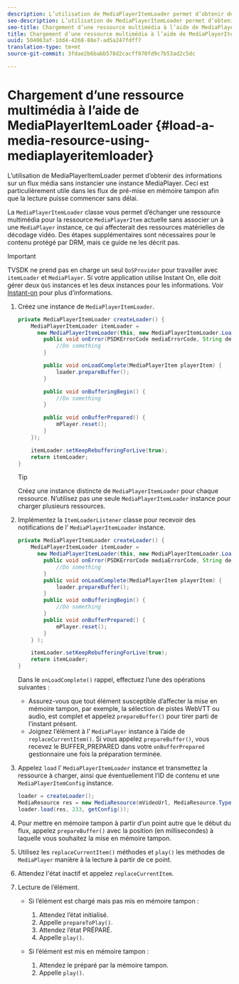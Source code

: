 ```yaml
---
description: L’utilisation de MediaPlayerItemLoader permet d’obtenir des informations sur un flux média sans instancier une instance MediaPlayer. Ceci est particulièrement utile dans les flux de pré-mise en mémoire tampon afin que la lecture puisse commencer sans délai.
seo-description: L’utilisation de MediaPlayerItemLoader permet d’obtenir des informations sur un flux média sans instancier une instance MediaPlayer. Ceci est particulièrement utile dans les flux de pré-mise en mémoire tampon afin que la lecture puisse commencer sans délai.
seo-title: Chargement d’une ressource multimédia à l’aide de MediaPlayerItemLoader
title: Chargement d’une ressource multimédia à l’aide de MediaPlayerItemLoader
uuid: 504063af-1dd4-4268-88e7-ad5a247fdff7
translation-type: tm+mt
source-git-commit: 3fdae2b6babb578d2cacff970fd9c7b53ad2c5dc

---
```



# Chargement d’une ressource multimédia à l’aide de MediaPlayerItemLoader {#load-a-media-resource-using-mediaplayeritemloader}

L’utilisation de MediaPlayerItemLoader permet d’obtenir des informations sur un flux média sans instancier une instance MediaPlayer. Ceci est particulièrement utile dans les flux de pré-mise en mémoire tampon afin que la lecture puisse commencer sans délai.

La `MediaPlayerItemLoader` classe vous permet d’échanger une ressource multimédia pour la ressource `MediaPlayerItem` actuelle sans associer un à une `MediaPlayer` instance, ce qui affecterait des ressources matérielles de décodage vidéo. Des étapes supplémentaires sont nécessaires pour le contenu protégé par DRM, mais ce guide ne les décrit pas.

>[!IMPORTANT]
>
>TVSDK ne prend pas en charge un seul `QoSProvider` pour travailler avec `itemLoader` et `MediaPlayer`. Si votre application utilise Instant On, elle doit gérer deux `QoS` instances et les deux instances pour les informations. Voir [Instant-on](../../android-3x-content-playback-options-android2/buffering-configuration/android-3x-instant-on.md) pour plus d’informations.

1. Créez une instance de `MediaPlayerItemLoader`.

   ```java
   private MediaPlayerItemLoader createLoader() { 
       MediaPlayerItemLoader itemLoader =   
         new MediaPlayerItemLoader(this, new MediaPlayerItemLoader.LoaderListener() { 
           public void onError(PSDKErrorCode mediaErrorCode, String description) { 
               //Do something 
           } 
   
           public void onLoadComplete(MediaPlayerItem playerItem) { 
               loader.prepareBuffer(); 
           } 
   
           public void onBufferingBegin() { 
               //Do something 
           } 
   
           public void onBufferPrepared() { 
               mPlayer.reset(); 
           }  
       }); 
   
       itemLoader.setKeepRebufferingForLive(true); 
       return itemLoader; 
   } 
   ```

   >[!TIP]
   >
   >Créez une instance distincte de `MediaPlayerItemLoader` pour chaque ressource. N’utilisez pas une seule `MediaPlayerItemLoader` instance pour charger plusieurs ressources.

1. Implémentez la `ItemLoaderListener` classe pour recevoir des notifications de l’ `MediaPlayerItemLoader` instance.

   ```java
   private MediaPlayerItemLoader createLoader() { 
       MediaPlayerItemLoader itemLoader =   
         new MediaPlayerItemLoader(this, new MediaPlayerItemLoader.LoaderListener() { 
           public void onError(PSDKErrorCode mediaErrorCode, String description) { 
               //Do something 
           } 
           public void onLoadComplete(MediaPlayerItem playerItem) { 
               loader.prepareBuffer(); 
           } 
           public void onBufferingBegin() { 
               //Do something 
           } 
           public void onBufferPrepared() { 
               mPlayer.reset(); 
           }  
       } ); 
   
       itemLoader.setKeepRebufferingForLive(true); 
       return itemLoader; 
   }
   ```

   Dans le `onLoadComplete()` rappel, effectuez l’une des opérations suivantes :

   * Assurez-vous que tout élément susceptible d’affecter la mise en mémoire tampon, par exemple, la sélection de pistes WebVTT ou audio, est complet et appelez `prepareBuffer()` pour tirer parti de l’instant présent.
   * Joignez l’élément à l’ `MediaPlayer` instance à l’aide de `replaceCurrentItem()`.
   Si vous appelez `prepareBuffer()`, vous recevez le BUFFER_PREPARED dans votre `onBufferPrepared` gestionnaire une fois la préparation terminée.
1. Appelez `load` l’ `MediaPlayerItemLoader` instance et transmettez la ressource à charger, ainsi que éventuellement l’ID de contenu et une `MediaPlayerItemConfig` instance.

   ```java
   loader = createLoader(); 
   MediaResource res = new MediaResource(mVideoUrl, MediaResource.Type.HLS, metadata); 
   loader.load(res, 233, getConfig());
   ```

1. Pour mettre en mémoire tampon à partir d’un point autre que le début du flux, appelez `prepareBuffer()` avec la position (en millisecondes) à laquelle vous souhaitez la mise en mémoire tampon.
1. Utilisez les `replaceCurrentItem()` méthodes et `play()` les méthodes de `MediaPlayer` manière à la lecture à partir de ce point.
1. Attendez l&#39;état inactif et appelez `replaceCurrentItem`.
1. Lecture de l’élément.

   * Si l’élément est chargé mais pas mis en mémoire tampon :

      1. Attendez l’état initialisé.
      1. Appelle `prepareToPlay()`.
      1. Attendez l’état PRÉPARÉ.
      1. Appelle `play()`.
   * Si l’élément est mis en mémoire tampon :

      1. Attendez le préparé par la mémoire tampon.
      1. Appelle `play()`.